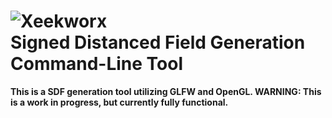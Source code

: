 ![Xeekworx](http://xeekworx.com/images/github/xeekworx_logo.png) <br />
Signed Distanced Field Generation Command-Line Tool
===========

**This is a SDF generation tool utilizing GLFW and OpenGL. WARNING: This is a work in progress, but currently fully functional.**
